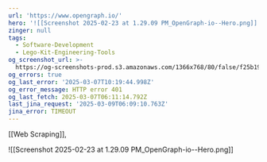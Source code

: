 ```yaml
---
url: 'https://www.opengraph.io/'
hero: '![[Screenshot 2025-02-23 at 1.29.09 PM_OpenGraph-io--Hero.png]]'
zinger: null
tags:
  - Software-Development
  - Lego-Kit-Engineering-Tools
og_screenshot_url: >-
  https://og-screenshots-prod.s3.amazonaws.com/1366x768/80/false/f25b1986d91d2d85c1941a9edbec346ae1fcc3300267fc9564ac349ca0764f8b.jpeg
og_errors: true
og_last_error: '2025-03-07T10:19:44.998Z'
og_error_message: HTTP error 401
og_last_fetch: 2025-03-07T06:11:14.792Z
last_jina_request: '2025-03-09T06:09:10.763Z'
jina_error: TIMEOUT
---
```

[[Web Scraping]], 

![[Screenshot 2025-02-23 at 1.29.09 PM_OpenGraph-io--Hero.png]]
